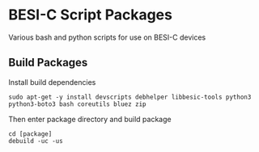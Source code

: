 # BESI-C Script Packages
Various bash and python scripts for use on BESI-C devices


## Build Packages
Install build dependencies

	sudo apt-get -y install devscripts debhelper libbesic-tools python3 python3-boto3 bash coreutils bluez zip

Then enter package directory and build package

	cd [package]
	debuild -uc -us
